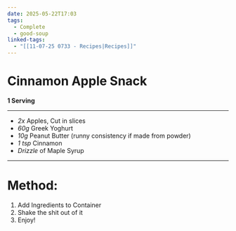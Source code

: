```yaml
---
date: 2025-05-22T17:03
tags:
  - Complete
  - good-soup
linked-tags:
  - "[[11-07-25 0733 - Recipes|Recipes]]"
---
```

# Cinnamon Apple Snack

**1 Serving**

---
- *2x* Apples, Cut in slices
- *60g* Greek Yoghurt
- *10g* Peanut Butter (runny consistency if made from powder)
- *1 tsp* Cinnamon
- *Drizzle* of Maple Syrup
---
# Method:
1. Add Ingredients to Container
2. Shake the shit out of it
3. Enjoy!